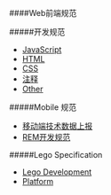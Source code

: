 ####Web前端规范

#####开发规范

+	[JavaScript](md/javascript.md)
+	[HTML](md/html.md)
+ 	[CSS](md/css.md)
+	[注释](md/note.md)
+	[Other](md/other.md)

#####Mobile 规范

+	[移动端技术数据上报](mobile/report.md)
+	[REM开发规范](mobile/rem.md)

#####Lego Specification

+	[Lego Development](/lego/SPECIFICATION.md)
+	[Platform](/lego/PLATFORM-SPECIFICATION.md)
